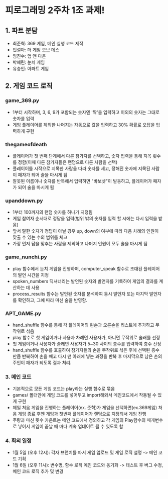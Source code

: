# 피로그래밍 2주차 1조 과제!
## 1. 파트 분담
- 최준혁: 369 게임, 메인 실행 코드 제작
- 민설아: 더 게임 오브 데스
- 임진수: 업 앤 다운
- 박혜린: 눈치 게임
- 유승인: 아파트 게임

## 2. 게임 코드 로직
### game_369.py
* 1부터 시작하며, 3, 6, 9가 포함되는 숫자엔 '짝'을 입력하고 이외의 숫자는 그대로 숫자를 입력
* 게임 플레이어를 제외한 나머지는 자동으로 값을 입력하고 30% 확률로 오답을 입력하게 구현

### thegameofdeath
* 플레이어가 첫 번째 단계에서 다른 참가자를 선택하고, 숫자 입력을 통해 지목 횟수를 정함(이때 다른 참가자들은 랜덤으로 다른 사람을 선택)
* 플레이어를 시작으로 지목한 사람을 따라 숫자를 세고, 정해진 숫자에 지목된 사람이 패자가 되어 술을 마시게 됨
* 잘못된 이름이나 숫자를 반복해서 입력하면 "바보샷"이 발동하고, 플레이어가 패자가 되어 술을 마시게 됨

### upanddown.py
* 1부터 100까지의 랜덤 숫자를 하나가 지정됨
* 게임 참여자 순서대로 정답을 입력(범위 밖의 숫자를 입력 할 시에는 다시 입력을 받음)
* 앞서 말한 숫자가 정답이 아닐 경우 up, down의 여부에 따라 다음 차례의 인원이 맞출 수 있는 수의 범위를 체크
* 가장 먼저 답을 맞추는 사람을 제외하고 나머지 인원이 모두 술을 마시게 됨

### game_nunchi.py
* play 함수에서 눈치 게임을 진행하며, computer_speak 함수로 초대된 플레이어의 발언 시간을 지정
* spoken_numbers 딕셔너리는 발언된 숫자와 발언자를 기록하여 게임의 결과를 계산하는 데 사용
* process_results 함수는 발언된 숫자를 분석하여 동시 발언자 또는 마지막 발언자를 확인하고, 그에 따라 마신 술을 반영함.

### APT_GAME.py
* hand_shuffle 함수를 통해 각 플레이어의 왼손과 오른손을 리스트에 추가하고 무작위로 섞음
* play 함수로 첫 게임이거나 사용자 차례면 사용자가, 아니면 무작위로 술래를 선정
* 첫 게임이거나 사용자가 술래면 사용자가 5~30 사이의 층수를 입력하여 층수 선정
*  hand_shuffle 함수를 호출하여 참가자들의 손을 무작위로 섞은 후에 선택된 층수만큼 반복하여 손을 빼고 다시 맨 아래에 넣는 과정을 반복 후
   마지막으로 남은 손의 주인이 패자가 되도록 결과 처리.
### 3. 메인 코드
* 기본적으로 모든 게임 코드는 play라는 실행 함수로 묶음
* games/ 폴더안에 게임 코드를 넣어두고 import해와서 메인코드에서 작동될 수 있게 구현
* 제일 처음 게임을 진행하는 플레이어(ex. 준혁)가 게임을 선택하면(ex.369게임) 처음 게임 종료 후엔 게임과 첫번째 플레이어가 랜덤으로 지정되서 게임 진행
* 주량과 마신 횟수 카운트는 메인 코드에서 정의하고 각 게임의 Play함수의 매개변수로 넣어서 게임이 끝날 때 마다 계속 업데이트 될 수 있도록 함

### 4. 회의 일정
- 1월 5일 (오후 12시): 각자 브랜치를 파서 게임 업로드 및 게임 로직 설명 -> 메인 코드 기획
- 1월 6일 (오후 11시): 변수명, 함수 로직 메인 코드와 동기화 -> 테스트 후 버그 수정, 메인 코드 로직 추가 및 변경